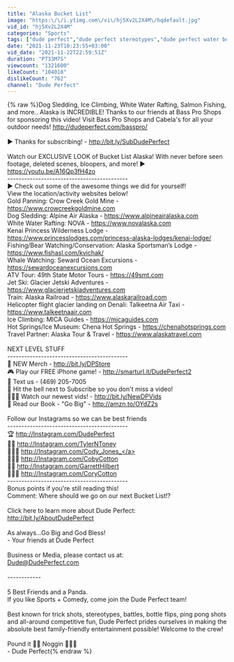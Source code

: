 ```yaml
---
title: "Alaska Bucket List"
image: "https:\/\/i.ytimg.com\/vi\/hj5Xv2L2X4M\/hqdefault.jpg"
vid_id: "hj5Xv2L2X4M"
categories: "Sports"
tags: ["dude perfect","dude perfect stereotypes","dude perfect water bottle flip"]
date: "2021-11-23T10:23:55+03:00"
vid_date: "2021-11-22T22:59:51Z"
duration: "PT33M7S"
viewcount: "1321600"
likeCount: "104018"
dislikeCount: "762"
channel: "Dude Perfect"
---
```

{% raw %}Dog Sledding, Ice Climbing, White Water Rafting, Salmon Fishing, and more.. Alaska is INCREDIBLE! Thanks to our friends at Bass Pro Shops for sponsoring this video! Visit Bass Pro Shops and Cabela's for all your outdoor needs! <a rel="nofollow" target="blank" href="http://dudeperfect.com/basspro/">http://dudeperfect.com/basspro/</a><br /><br />► Thanks for subscribing! - <a rel="nofollow" target="blank" href="http://bit.ly/SubDudePerfect">http://bit.ly/SubDudePerfect</a><br /><br />Watch our EXCLUSIVE LOOK of Bucket List Alaska! With never before seen footage, deleted scenes, bloopers, and more! ► <a rel="nofollow" target="blank" href="https://youtu.be/A16Qp3fH4zo">https://youtu.be/A16Qp3fH4zo</a><br />-------------------------------------------<br />► Check out some of the awesome things we did for yourself! <br />View the location/activity websites below!<br />Gold Panning: Crow Creek Gold Mine - <a rel="nofollow" target="blank" href="https://www.crowcreekgoldmine.com">https://www.crowcreekgoldmine.com</a><br />Dog Sledding: Alpine Air Alaska - <a rel="nofollow" target="blank" href="https://www.alpineairalaska.com">https://www.alpineairalaska.com</a><br />White Water Rafting: NOVA - <a rel="nofollow" target="blank" href="https://www.novalaska.com">https://www.novalaska.com</a><br />Kenai Princess Wilderness Lodge - <a rel="nofollow" target="blank" href="https://www.princesslodges.com/princess-alaska-lodges/kenai-lodge/">https://www.princesslodges.com/princess-alaska-lodges/kenai-lodge/</a><br />Fishing/Bear Watching/Conservation: Alaska Sportsman’s Lodge - <a rel="nofollow" target="blank" href="https://www.fishasl.com/kvichak/">https://www.fishasl.com/kvichak/</a> <br />Whale Watching: Seward Ocean Excursions - <a rel="nofollow" target="blank" href="https://sewardoceanexcursions.com">https://sewardoceanexcursions.com</a> <br />ATV Tour: 49th State Motor Tours - <a rel="nofollow" target="blank" href="https://49smt.com">https://49smt.com</a> <br />Jet Ski: Glacier Jetski Adventures - <a rel="nofollow" target="blank" href="https://www.glacierjetskiadventures.com">https://www.glacierjetskiadventures.com</a><br />Train: Alaska Railroad - <a rel="nofollow" target="blank" href="https://www.alaskarailroad.com">https://www.alaskarailroad.com</a> <br />Helicopter flight glacier landing on Denali: Talkeetna Air Taxi - <a rel="nofollow" target="blank" href="https://www.talkeetnaair.com">https://www.talkeetnaair.com</a> <br />Ice Climbing: MICA Guides - <a rel="nofollow" target="blank" href="https://micaguides.com">https://micaguides.com</a><br />Hot Springs/Ice Museum: Chena Hot Springs - <a rel="nofollow" target="blank" href="https://chenahotsprings.com">https://chenahotsprings.com</a><br />Travel Partner: Alaska Tour &amp; Travel - <a rel="nofollow" target="blank" href="https://www.alaskatravel.com">https://www.alaskatravel.com</a><br /><br />NEXT LEVEL STUFF <br />-------------------------------------------<br />🎒 NEW Merch - <a rel="nofollow" target="blank" href="http://bit.ly/DPStore">http://bit.ly/DPStore</a><br />🎮 Play our FREE iPhone game! - <a rel="nofollow" target="blank" href="http://smarturl.it/DudePerfect2">http://smarturl.it/DudePerfect2</a><br />📱 Text us - (469) 205-7005<br />🔔 Hit the bell next to Subscribe so you don't miss a video!<br />👨🏻‍💻 Watch our newest vids! - <a rel="nofollow" target="blank" href="http://bit.ly/NewDPVids">http://bit.ly/NewDPVids</a><br />📕 Read our Book - &quot;Go Big&quot; - <a rel="nofollow" target="blank" href="http://amzn.to/OYdZ2s">http://amzn.to/OYdZ2s</a><br /><br />Follow our Instagrams so we can be best friends <br />-------------------------------------------<br />🏆 <a rel="nofollow" target="blank" href="http://Instagram.com/DudePerfect">http://Instagram.com/DudePerfect</a><br />🧔🏻 <a rel="nofollow" target="blank" href="http://Instagram.com/TylerNToney">http://Instagram.com/TylerNToney</a><br />👱🏻‍♂️ <a rel="nofollow" target="blank" href="http://Instagram.com/Cody_Jones_">http://Instagram.com/Cody_Jones_</a><br />🙋🏻‍♂️ <a rel="nofollow" target="blank" href="http://Instagram.com/CobyCotton">http://Instagram.com/CobyCotton</a><br />👨‍🦰 <a rel="nofollow" target="blank" href="http://Instagram.com/GarrettHilbert">http://Instagram.com/GarrettHilbert</a><br />⛹🏻‍♂️ <a rel="nofollow" target="blank" href="http://Instagram.com/CoryCotton">http://Instagram.com/CoryCotton</a><br />-------------------------------------------<br />Bonus points if you're still reading this! <br />Comment: Where should we go on our next Bucket List!?<br /><br />Click here to learn more about Dude Perfect:<br /><a rel="nofollow" target="blank" href="http://bit.ly/AboutDudePerfect">http://bit.ly/AboutDudePerfect</a><br /><br />As always...Go Big and God Bless!<br />- Your friends at Dude Perfect<br /><br />Business or Media, please contact us at: <br />Dude@DudePerfect.com<br /><br />------------<br /><br />5 Best Friends and a Panda.<br />If you like Sports + Comedy, come join the Dude Perfect team!<br /><br />Best known for trick shots, stereotypes, battles, bottle flips, ping pong shots and all-around competitive fun, Dude Perfect prides ourselves in making the absolute best family-friendly entertainment possible! Welcome to the crew! <br /><br />Pound it 👊🏻 Noggin 🙇🏻‍♂️ <br />- Dude Perfect{% endraw %}
